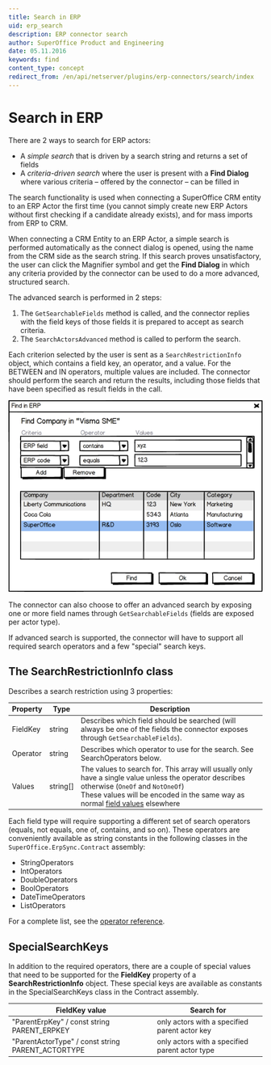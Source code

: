 ```yaml
---
title: Search in ERP
uid: erp_search
description: ERP connector search
author: SuperOffice Product and Engineering
date: 05.11.2016
keywords: find
content_type: concept
redirect_from: /en/api/netserver/plugins/erp-connectors/search/index
---
```


# Search in ERP

There are 2 ways to search for ERP actors:

* A *simple search* that is driven by a search string and returns a set of fields
* A *criteria-driven search* where the user is present with a **Find Dialog** where various criteria – offered by the connector – can be filled in

The search functionality is used when connecting a SuperOffice CRM entity to an ERP Actor the first time (you cannot simply create new ERP Actors without first checking if a candidate already exists), and for mass imports from ERP to CRM.

When connecting a CRM Entity to an ERP Actor, a simple search is performed automatically as the connect dialog is opened, using the name from the CRM side as the search string. If this search proves unsatisfactory, the user can click the Magnifier symbol and get the **Find Dialog** in which any criteria provided by the connector can be used to do a more advanced, structured search.

The advanced search is performed in 2 steps:

1. The `GetSearchableFields` method is called, and the connector replies with the field keys of those fields it is prepared to accept as search criteria.
2. The `SearchActorsAdvanced` method is called to perform the search.

Each criterion selected by the user is sent as a `SearchRestrictionInfo` object, which contains a field key, an operator, and a value. For the BETWEEN and IN operators, multiple values are included. The connector should perform the search and return the results, including those fields that have been specified as result fields in the call.

![x][img1]

The connector can also choose to offer an advanced search by exposing one or more field names through `GetSearchableFields` (fields are exposed per actor type).

If advanced search is supported, the connector will have to support all required search operators and a few "special" search keys.

## The SearchRestrictionInfo class

Describes a search restriction using 3 properties:

| Property | Type | Description |
|---|---|---|
| FieldKey | string | Describes which field should be searched (will always be one of the fields the connector exposes through `GetSearchableFields`). |
| Operator | string | Describes which operator to use for the search. See SearchOperators below. |
| Values | string[] | The values to search for. This array will usually only have a single value unless the operator describes otherwise (`OneOf` and `NotOneOf`)<br>These values will be encoded in the same way as normal [field values][2] elsewhere |

Each field type will require supporting a different set of search operators (equals, not equals, one of, contains, and so on). These operators are conveniently available as string constants in the following classes in the `SuperOffice.ErpSync.Contract` assembly:

* StringOperators
* IntOperators
* DoubleOperators
* BoolOperators
* DateTimeOperators
* ListOperators

For a complete list, see the [operator reference][1].

## SpecialSearchKeys

In addition to the required operators, there are a couple of special values that need to be supported for the **FieldKey** property of a **SearchRestrictionInfo** object. These special keys are available as constants in the SpecialSearchKeys class in the Contract assembly.

| FieldKey value | Search for |
|---|---|
| "ParentErpKey" / const string PARENT_ERPKEY | only actors with a specified parent actor key |
| "ParentActorType" / const string PARENT_ACTORTYPE | only actors with a specified parent actor type |

<!-- Referenced links -->
[1]: search-operators.md
[2]: ../api/field-value-formats-and-conventions.md

<!-- Referenced images -->
[img1]: media/image002.png
